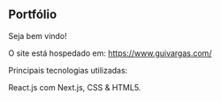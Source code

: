 

## Portfólio

Seja bem vindo!

O site está hospedado em: https://www.guivargas.com/

Principais tecnologias utilizadas:

React.js com Next.js, CSS & HTML5.

